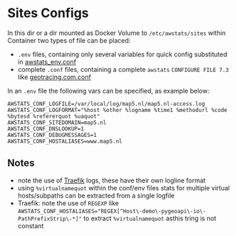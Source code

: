 # Sites Configs
In this dir or a dir mounted as Docker Volume to `/etc/awstats/sites` within Container two types of file
can be placed:

* `.env` files, containing only several variables for quick config substituted in [awstats_env.conf](../awstats_env.conf)
* complete `.conf` files, containing a complete `awstats` `CONFIGURE FILE 7.3` like [geotracing.com.conf](geotracing.com.conf)

In an `.env` file the following vars can be specified, as example below:

```
AWSTATS_CONF_LOGFILE=/var/local/log/map5.nl/map5.nl-access.log
AWSTATS_CONF_LOGFORMAT="%host %other %logname %time1 %methodurl %code %bytesd %refererquot %uaquot"
AWSTATS_CONF_SITEDOMAIN=map5.nl
AWSTATS_CONF_DNSLOOKUP=1
AWSTATS_CONF_DEBUGMESSAGES=1
AWSTATS_CONF_HOSTALIASES=www.map5.nl

``` 

## Notes

* note the use of [Traefik](https://traefik.io/) logs, these have their own logline format
* using `%virtualnamequot` within the conf/env files stats for multiple virtual hosts/subpaths can be extracted from a single logfile
* Traefik: note the use of `REGEXP` like `AWSTATS_CONF_HOSTALIASES="REGEX[^Host\-demo\-pygeoapi\-io\-PathPrefixStrip\-*]"` to extract `%virtualnamequot` asthis tring is not constant
